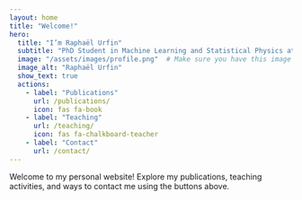 ```yaml
---
layout: home
title: "Welcome!"
hero:
  title: "I’m Raphaël Urfin"
  subtitle: "PhD Student in Machine Learning and Statistical Physics at ENS-PSL"
  image: "/assets/images/profile.png"  # Make sure you have this image
  image_alt: "Raphaël Urfin"
  show_text: true
  actions:
    - label: "Publications"
      url: /publications/
      icon: fas fa-book
    - label: "Teaching"
      url: /teaching/
      icon: fas fa-chalkboard-teacher
    - label: "Contact"
      url: /contact/
---
```


Welcome to my personal website! Explore my publications, teaching activities, and ways to contact me using the buttons above.
